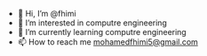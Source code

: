 - 👋 Hi, I’m @fhimi
- 👀 I’m interested in computre engineering 
- 🌱 I’m currently learning computre engineering 
- 📫 How to reach me mohamedfhimi5@gmail.com

<!---
fhimi/fhimi is a ✨ special ✨ repository because its `README.md` (this file) appears on your GitHub profile.
You can click the Preview link to take a look at your changes.
--->
